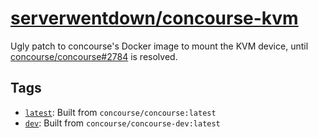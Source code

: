 
# [serverwentdown/concourse-kvm](https://hub.docker.com/r/serverwentdown/concourse-kvm)

Ugly patch to concourse's Docker image to mount the KVM device, until [concourse/concourse#2784](https://github.com/concourse/concourse/issues/2784) is resolved.

## Tags

- [`latest`](Dockerfile.latest): Built from `concourse/concourse:latest`
- [`dev`](Dockerfile.dev): Built from `concourse/concourse-dev:latest`


<!-- vim: set conceallevel=2 et ts=2 sw=2: -->
